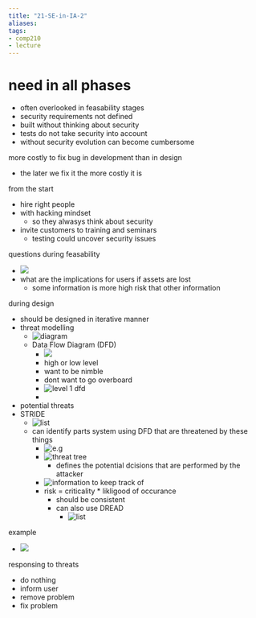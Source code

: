 ```yaml
---
title: "21-SE-in-IA-2"
aliases: 
tags: 
- comp210
- lecture
---
```


# need in all phases
- often overlooked in feasability stages
- security requirements not defined
- built without thinking about security
- tests do not take security into account
- without security evolution can become cumbersome

more costly to fix bug in development than in design
- the later we fix it the more costly it is

from the start
- hire right people
- with hacking mindset
	- so they alwasys think about security
- invite customers to training and seminars
	- testing could uncover security issues

questions during feasability
- ![](https://i.imgur.com/svo2sIb.png)
- what are the implications for users if assets are lost
	- some information is more high risk that other information

during design
- should be designed in iterative manner
- threat modelling
	- ![diagram](https://i.imgur.com/RM6lyC1.png)
	- Data Flow Diagram (DFD)
		- ![](https://i.imgur.com/iCEh2NU.png)
		- high or low level
		- want to be nimble
		- dont want to go overboard
		- ![level 1 dfd](https://i.imgur.com/rfyCUxH.png)
		- 
- potential threats
- STRIDE
	- ![list](https://i.imgur.com/ZBHK7v7.png)
	- can identify parts system using DFD that are threatened by these things
		- ![e.g](https://i.imgur.com/EwUSQzS.png)
		- ![threat tree](https://i.imgur.com/RtqTzJ6.png)
			- defines the potential dcisions that are performed by the attacker
		- ![information to keep track of](https://i.imgur.com/k1vsDfu.png)
		- risk = criticality * likligood of occurance
			- should be consistent
			- can also use DREAD
				- ![list](https://i.imgur.com/VZYmjCU.png)

example
- ![](https://i.imgur.com/ZybxDCx.png)

responsing to threats
- do nothing
- inform user
- remove problem
- fix problem





